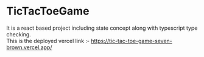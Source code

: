 # TicTacToeGame
It is a react based project including state concept along with typescript type checking.
<br/>
This is the deployed vercel link :- https://tic-tac-toe-game-seven-brown.vercel.app/
